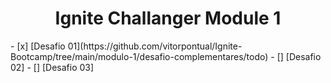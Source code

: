 <h1 align='center'>
Ignite Challanger Module 1
</h1>
 
 <p>
- [x] [Desafio 01](https://github.com/vitorpontual/Ignite-Bootcamp/tree/main/modulo-1/desafio-complementares/todo)
- [] [Desafio 02]
- [] [Desafio 03]
 </p>

